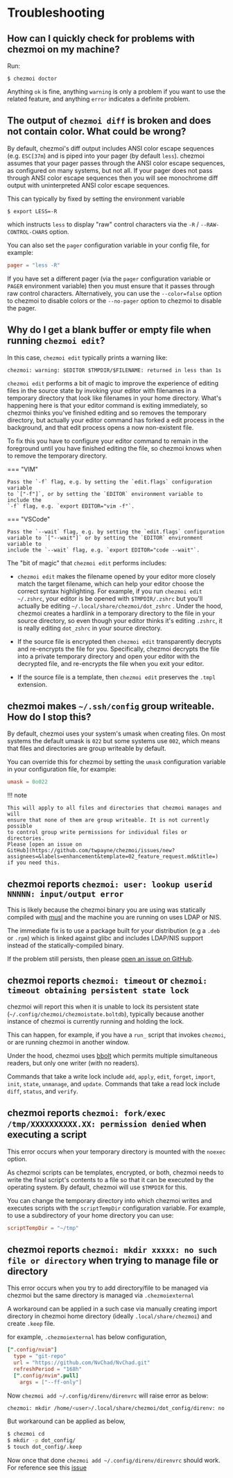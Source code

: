 # Troubleshooting

## How can I quickly check for problems with chezmoi on my machine?

Run:

```console
$ chezmoi doctor
```

Anything `ok` is fine, anything `warning` is only a problem if you want to use
the related feature, and anything `error` indicates a definite problem.

## The output of `chezmoi diff` is broken and does not contain color. What could be wrong?

By default, chezmoi's diff output includes ANSI color escape sequences (e.g.
`ESC[37m`) and is piped into your pager (by default `less`). chezmoi assumes
that your pager passes through the ANSI color escape sequences, as configured on
many systems, but not all. If your pager does not pass through ANSI color escape
sequences then you will see monochrome diff output with uninterpreted ANSI color
escape sequences.

This can typically by fixed by setting the environment variable

```console
$ export LESS=-R
```

which instructs `less` to display "raw" control characters via the `-R` /
`--RAW-CONTROL-CHARS` option.

You can also set the `pager` configuration variable in your config file, for
example:

```toml title="~/.config/chezmoi/chezmoi.toml"
pager = "less -R"
```

If you have set a different pager (via the `pager` configuration variable or
`PAGER` environment variable) then you must ensure that it passes through raw
control characters. Alternatively, you can use the `--color=false` option to
chezmoi to disable colors or the `--no-pager` option to chezmoi to disable the
pager.

## Why do I get a blank buffer or empty file when running `chezmoi edit`?

In this case, `chezmoi edit` typically prints a warning like:

```
chezmoi: warning: $EDITOR $TMPDIR/$FILENAME: returned in less than 1s
```

`chezmoi edit` performs a bit of magic to improve the experience of editing
files in the source state by invoking your editor with filenames in a temporary
directory that look like filenames in your home directory. What's happening
here is that your editor command is exiting immediately, so chezmoi thinks
you've finished editing and so removes the temporary directory, but actually
your editor command has forked a edit process in the background, and that edit
process opens a now non-existent file.

To fix this you have to configure your editor command to remain in the
foreground until you have finished editing the file, so chezmoi knows when to
remove the temporary directory.

=== "VIM"

    Pass the `-f` flag, e.g. by setting the `edit.flags` configuration variable
    to `["-f"]`, or by setting the `EDITOR` environment variable to include the
    `-f` flag, e.g. `export EDITOR="vim -f"`.

=== "VSCode"

    Pass the `--wait` flag, e.g. by setting the `edit.flags` configuration
    variable to `["--wait"]` or by setting the `EDITOR` environment variable to
    include the `--wait` flag, e.g. `export EDITOR="code --wait"`.

The "bit of magic" that `chezmoi edit` performs includes:

* `chezmoi edit` makes the filename opened by your editor more closely match
  the target filename, which can help your editor choose the correct syntax
  highlighting. For example, if you run `chezmoi edit ~/.zshrc`, your editor is
  be opened with `$TMPDIR/.zshrc` but you'll actually be editing
  `~/.local/share/chezmoi/dot_zshrc` . Under the hood, chezmoi creates a
  hardlink in a temporary directory to the file in your source directory, so
  even though your editor thinks it's editing `.zshrc`, it is really editing
  `dot_zshrc` in your source directory.

* If the source file is encrypted then `chezmoi edit` transparently decrypts
  and re-encrypts the file for you. Specifically, chezmoi decrypts the file
  into a private temporary directory and open your editor with the decrypted
  file, and re-encrypts the file when you exit your editor.

* If the source file is a template, then `chezmoi edit` preserves the `.tmpl`
  extension.

## chezmoi makes `~/.ssh/config` group writeable. How do I stop this?

By default, chezmoi uses your system's umask when creating files. On most
systems the default umask is `022` but some systems use `002`, which means
that files and directories are group writeable by default.

You can override this for chezmoi by setting the `umask` configuration variable
in your configuration file, for example:

```toml title="~/.config/chezmoi/chezmoi.toml"
umask = 0o022
```

!!! note

    This will apply to all files and directories that chezmoi manages and will
    ensure that none of them are group writeable. It is not currently possible
    to control group write permissions for individual files or directories.
    Please [open an issue on
    GitHub](https://github.com/twpayne/chezmoi/issues/new?assignees=&labels=enhancement&template=02_feature_request.md&title=)
    if you need this.

## chezmoi reports `chezmoi: user: lookup userid NNNNN: input/output error`

This is likely because the chezmoi binary you are using was statically compiled
with [musl](https://musl.libc.org/) and the machine you are running on uses
LDAP or NIS.

The immediate fix is to use a package built for your distribution (e.g a `.deb`
or `.rpm`) which is linked against glibc and includes LDAP/NIS support instead
of the statically-compiled binary.

If the problem still persists, then please [open an issue on
GitHub](https://github.com/twpayne/chezmoi/issues/new/choose).

## chezmoi reports `chezmoi: timeout` or `chezmoi: timeout obtaining persistent state lock`

chezmoi will report this when it is unable to lock its persistent state
(`~/.config/chezmoi/chezmoistate.boltdb`), typically because another instance of
chezmoi is currently running and holding the lock.

This can happen, for example, if you have a `run_` script that invokes
`chezmoi`, or are running chezmoi in another window.

Under the hood, chezmoi uses [bbolt](https://github.com/etcd-io/bbolt) which
permits multiple simultaneous readers, but only one writer (with no readers).

Commands that take a write lock include `add`, `apply`, `edit`, `forget`,
`import`, `init`, `state`, `unmanage`, and `update`. Commands that take a read
lock include `diff`, `status`, and `verify`.

## chezmoi reports `chezmoi: fork/exec /tmp/XXXXXXXXXX.XX: permission denied` when executing a script

This error occurs when your temporary directory is mounted with the `noexec`
option.

As chezmoi scripts can be templates, encrypted, or both, chezmoi needs to write
the final script's contents to a file so that it can be executed by the
operating system. By default, chezmoi will use `$TMPDIR` for this.

You can change the temporary directory into which chezmoi writes and executes
scripts with the `scriptTempDir` configuration variable. For example, to use a
subdirectory of your home directory you can use:

```toml title="~/.config/chezmoi/chezmoi.toml"
scriptTempDir = "~/tmp"
```

## chezmoi reports `chezmoi: mkdir xxxxx: no such file or directory` when trying to manage file or directory

This error occurs when you try to add directory/file to be managed via chezmoi
but the same directory is managed via `.chezmoiexternal`

A workaround can be applied in a such case via manually creating import directory
in chezmoi home directory (ideally `.local/share/chezmoi`) and create `.keep`
file.

for example, `.chezmoiexternal` has below configuration,

```toml
[".config/nvim"]
  type = "git-repo"
  url = "https://github.com/NvChad/NvChad.git"
  refreshPeriod = "168h"
  [".config/nvim".pull]
    args = ["--ff-only"]
```

Now `chezmoi add ~/.config/direnv/direnvrc` will raise error as below:

```sh
chezmoi: mkdir /home/<user>/.local/share/chezmoi/dot_config/direnv: no such file or directory
```

But workaround can be applied as below,

```sh
$ chezmoi cd
$ mkdir -p dot_config/
$ touch dot_config/.keep
```

Now once that done `chezmoi add ~/.config/direnv/direnvrc` should work. For
reference see this [issue](https://github.com/twpayne/chezmoi/issues/2006)
